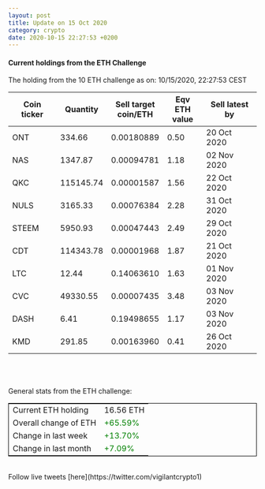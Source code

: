 ```yaml
---
layout: post
title: Update on 15 Oct 2020
category: crypto
date: 2020-10-15 22:27:53 +0200
---
```

<!-- Global site tag (gtag.js) - Google Analytics -->
<script async src="https://www.googletagmanager.com/gtag/js?id=UA-103831149-5"></script>
<script>
  window.dataLayer = window.dataLayer || [];
  function gtag(){dataLayer.push(arguments);}
  gtag('js', new Date());

  gtag('config', 'UA-103831149-5');
</script>


#### Current holdings from the ETH Challenge

The holding from the 10 ETH challenge as on: 10/15/2020, 22:27:53 CEST

|Coin ticker|Quantity|Sell target<br>coin/ETH|Eqv ETH<br>value|Sell latest by|
|-----------|--------|-----------|-----------|--------------|
ONT|334.66|  0.00180889|0.50|20 Oct 2020|
NAS|1347.87|  0.00094781|1.18|02 Nov 2020|
QKC|115145.74|  0.00001587|1.56|22 Oct 2020|
NULS|3165.33|  0.00076384|2.28|31 Oct 2020|
STEEM|5950.93|  0.00047443|2.49|29 Oct 2020|
CDT|114343.78|  0.00001968|1.87|21 Oct 2020|
LTC|12.44|  0.14063610|1.63|01 Nov 2020|
CVC|49330.55|  0.00007435|3.48|03 Nov 2020|
DASH|6.41|  0.19498655|1.17|03 Nov 2020|
KMD|291.85|  0.00163960|0.41|26 Oct 2020|

<br>
<br>
<br>
General stats from the ETH challenge:

<table style="border:1px solid black;margin-left:auto;margin-right:auto;">
	<tbody>
	<tr>
		<td>Current ETH holding</td>
		<td>     16.56 ETH</td>
	</tr>
	<tr>
		<td>Overall change of ETH</td>
		<td><font color="green">+65.59%</font></td>
	</tr>
	<tr>
		<td>Change in last week</td>
		<td><font color="green">+13.70%</font></td>
	</tr>
	<tr>
		<td>Change in last month</td>
		<td><font color="green">+7.09%</font></td>
	</tr>
	</tbody>
</table>

<br>
Follow live tweets [here](https://twitter.com/vigilantcrypto1)
<br>
<br>